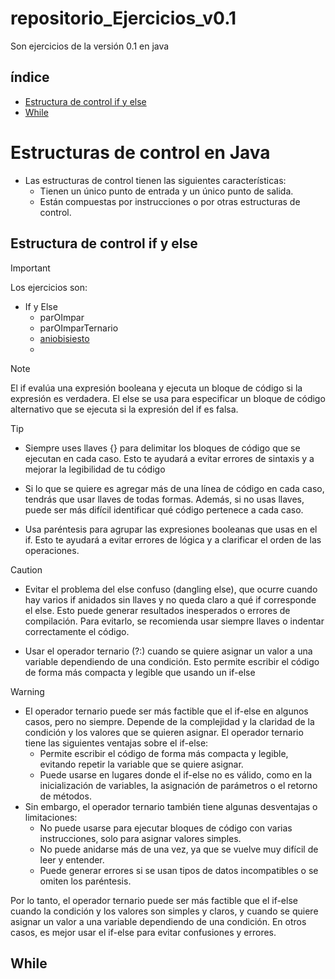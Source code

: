 # repositorio_Ejercicios_v0.1
Son ejercicios de la versión 0.1 en java

## índice
- [Estructura de control if y else](#estructura-de-control-if-y-else)
- [While](#while)

# Estructuras de control en Java
- Las estructuras de control tienen las siguientes características:
  - Tienen un único punto de entrada y un único punto de salida. 
  - Están compuestas por instrucciones o por otras estructuras de control.

## **Estructura de control if y else**

> [!IMPORTANT]
> Los ejercicios son:
> - If y Else
>   - parOImpar
>   - parOImparTernario
>   - [aniobisiesto](https://github.com/miguel7092/repositorio_Ejercicios_v0.1/blob/main/Graf_algo_bisiesto.png?raw=true)
>   - 

> [!NOTE]
>
> El if evalúa una expresión booleana y ejecuta un bloque de código si la expresión es verdadera.
> El else se usa para especificar un bloque de código alternativo que se ejecuta si la expresión
> del if es falsa.

> [!TIP]
>
> - Siempre uses llaves {} para delimitar los bloques de código que se ejecutan en cada caso. Esto te ayudará
> a evitar errores de sintaxis y a mejorar la legibilidad de tu código
> 
>- Si lo que se quiere es agregar más de una línea de código en cada caso, tendrás que usar llaves de todas formas. Además,
>si no usas llaves, puede ser más difícil identificar qué código pertenece a cada caso.
>
>- Usa paréntesis para agrupar las expresiones booleanas que usas en el if. Esto te ayudará a evitar errores
>de lógica y a clarificar el orden de las operaciones.

>[!CAUTION]
>
>- Evitar el problema del else confuso (dangling else), que ocurre cuando hay varios if anidados sin llaves y no queda claro
>a qué if corresponde el else. Esto puede generar resultados inesperados o errores de compilación. Para evitarlo,
>se recomienda usar siempre llaves o indentar correctamente el código.
>
>- Usar el operador ternario (?:) cuando se quiere asignar un valor a una variable dependiendo de una condición. Esto permite
> escribir el código de forma más compacta y legible que usando un if-else

>[!WARNING]
>
>- El operador ternario puede ser más factible que el if-else en algunos casos, pero no siempre. Depende de la complejidad y la claridad
>de la condición y los valores que se quieren asignar. El operador ternario tiene las siguientes ventajas sobre el if-else:
>   - Permite escribir el código de forma más compacta y legible, evitando repetir la variable que se quiere asignar.
>   - Puede usarse en lugares donde el if-else no es válido, como en la inicialización de variables, la asignación de parámetros
>     o el retorno de métodos.
> - Sin embargo, el operador ternario también tiene algunas desventajas o limitaciones:
>   - No puede usarse para ejecutar bloques de código con varias instrucciones, solo para asignar valores simples.
>   - No puede anidarse más de una vez, ya que se vuelve muy difícil de leer y entender.
>   - Puede generar errores si se usan tipos de datos incompatibles o se omiten los paréntesis.
>
>Por lo tanto, el operador ternario puede ser más factible que el if-else cuando la condición y los valores son simples y claros, y cuando se quiere asignar un valor a una variable dependiendo de una condición. En otros casos, es mejor usar el if-else para evitar confusiones y errores.

## **While**
